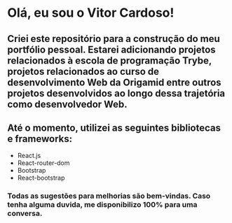 # Olá, eu sou o Vitor Cardoso!

## Criei este repositório para a construção do meu portfólio pessoal. Estarei adicionando projetos relacionados à escola de programação Trybe, projetos relacionados ao curso de desenvolvimento Web da Origamid entre outros projetos desenvolvidos ao longo dessa trajetória como desenvolvedor Web.

## Até o momento, utilizei as seguintes bibliotecas e frameworks:
- React.js
- React-router-dom
- Bootstrap
- React-bootstrap

### Todas as sugestões para melhorias são bem-vindas. Caso tenha alguma duvida, me disponibilizo 100% para uma conversa.
